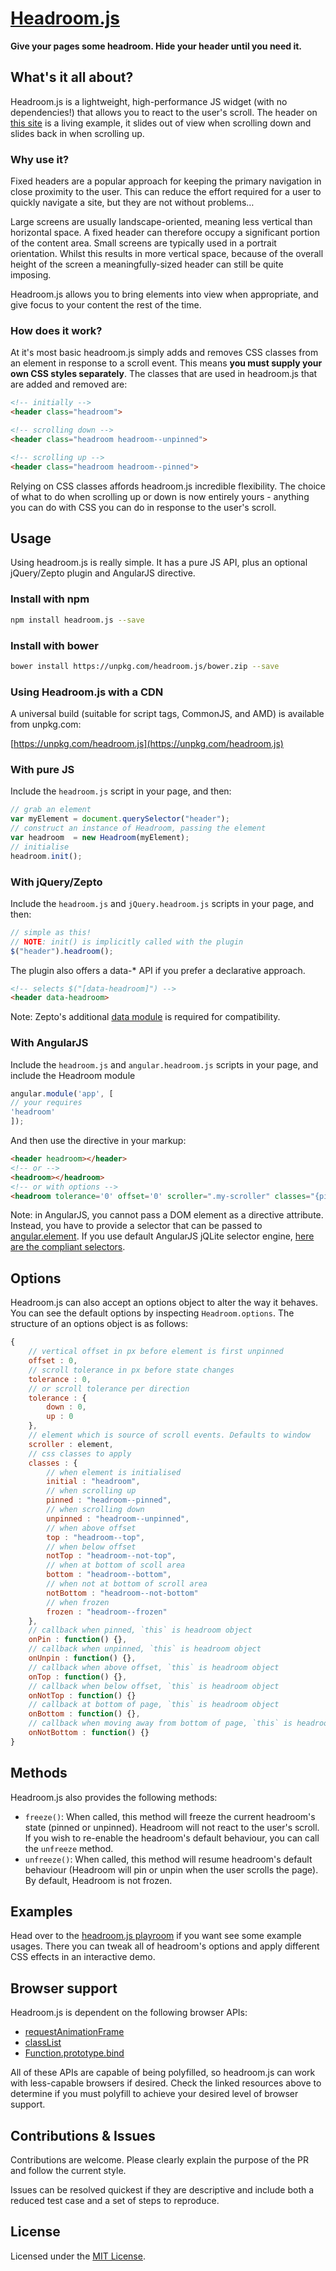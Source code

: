 # [Headroom.js](http://wicky.nillia.ms/headroom.js)

**Give your pages some headroom. Hide your header until you need it.**

## What's it all about?

Headroom.js is a lightweight, high-performance JS widget (with no dependencies!) that allows you to react to the user's scroll. The header on [this site](http://wicky.nillia.ms/headroom.js) is a living example, it slides out of view when scrolling down and slides back in when scrolling up.

### Why use it?

Fixed headers are a popular approach for keeping the primary navigation in close proximity to the user. This can reduce the effort required for a user to quickly navigate a site, but they are not without problems…

Large screens are usually landscape-oriented, meaning less vertical than horizontal space. A fixed header can therefore occupy a significant portion of the content area. Small screens are typically used in a portrait orientation. Whilst this results in more vertical space, because of the overall height of the screen a meaningfully-sized header can still be quite imposing.

Headroom.js allows you to bring elements into view when appropriate, and give focus to your content the rest of the time.

### How does it work?

At it's most basic headroom.js simply adds and removes CSS classes from an element in response to a scroll event. This means **you must supply your own CSS styles separately**. The classes that are used in headroom.js that are added and removed are:

```html
<!-- initially -->
<header class="headroom">

<!-- scrolling down -->
<header class="headroom headroom--unpinned">

<!-- scrolling up -->
<header class="headroom headroom--pinned">
```

Relying on CSS classes affords headroom.js incredible flexibility. The choice of what to do when scrolling up or down is now entirely yours - anything you can do with CSS you can do in response to the user's scroll.

## Usage

Using headroom.js is really simple. It has a pure JS API, plus an optional jQuery/Zepto plugin and AngularJS directive.

### Install with npm

```bash
npm install headroom.js --save
```

### Install with bower

```bash
bower install https://unpkg.com/headroom.js/bower.zip --save
```

### Using Headroom.js with a CDN

A universal build (suitable for script tags, CommonJS, and AMD) is available from unpkg.com:

[https://unpkg.com/headroom.js](https://unpkg.com/headroom.js)

### With pure JS

Include the `headroom.js` script in your page, and then:

```js
// grab an element
var myElement = document.querySelector("header");
// construct an instance of Headroom, passing the element
var headroom  = new Headroom(myElement);
// initialise
headroom.init();
```

### With jQuery/Zepto

Include the `headroom.js` and `jQuery.headroom.js` scripts in your page, and then:

```js
// simple as this!
// NOTE: init() is implicitly called with the plugin
$("header").headroom();
```

The plugin also offers a data-* API if you prefer a declarative approach.

```html
<!-- selects $("[data-headroom]") -->
<header data-headroom>
```

Note: Zepto's additional [data module](https://github.com/madrobby/zepto#zepto-modules) is required for compatibility.

### With AngularJS

Include the `headroom.js` and `angular.headroom.js` scripts in your page, and include the Headroom module
```javascript
angular.module('app', [
// your requires
'headroom'
]);
```

And then use the directive in your markup:

```html
<header headroom></header>
<!-- or -->
<headroom></headroom>
<!-- or with options -->
<headroom tolerance='0' offset='0' scroller=".my-scroller" classes="{pinned:'headroom--pinned',unpinned:'headroom--unpinned',initial:'headroom'}"></headroom>
```

Note: in AngularJS, you cannot pass a DOM element as a directive attribute. Instead, you have to provide a selector that can be passed to [angular.element](http://docs.angularjs.org/api/ng/function/angular.element). If you use default AngularJS jQLite selector engine, [here are the compliant selectors](https://code.google.com/p/jqlite/wiki/UsingJQLite). 

## Options

Headroom.js can also accept an options object to alter the way it behaves. You can see the default options by inspecting `Headroom.options`. The structure of an options object is as follows:

```js
{
    // vertical offset in px before element is first unpinned
    offset : 0,
    // scroll tolerance in px before state changes
    tolerance : 0,
    // or scroll tolerance per direction
    tolerance : {
        down : 0,
        up : 0
    },
    // element which is source of scroll events. Defaults to window
    scroller : element,
    // css classes to apply
    classes : {
        // when element is initialised
        initial : "headroom",
        // when scrolling up
        pinned : "headroom--pinned",
        // when scrolling down
        unpinned : "headroom--unpinned",
        // when above offset
        top : "headroom--top",
        // when below offset
        notTop : "headroom--not-top",
        // when at bottom of scoll area
        bottom : "headroom--bottom",
        // when not at bottom of scroll area
        notBottom : "headroom--not-bottom"
        // when frozen
        frozen : "headroom--frozen"
    },
    // callback when pinned, `this` is headroom object
    onPin : function() {},
    // callback when unpinned, `this` is headroom object
    onUnpin : function() {},
    // callback when above offset, `this` is headroom object
    onTop : function() {},
    // callback when below offset, `this` is headroom object
    onNotTop : function() {}
    // callback at bottom of page, `this` is headroom object
    onBottom : function() {},
    // callback when moving away from bottom of page, `this` is headroom object
    onNotBottom : function() {}
}
```

## Methods
Headroom.js also provides the following methods:
* `freeze()`: When called, this method will freeze the current headroom's state (pinned or unpinned). Headroom will not react to the user's scroll. If you wish to re-enable the headroom's default behaviour, you can call the `unfreeze` method.
* `unfreeze()`: When called, this method will resume headroom's default behaviour (Headroom will pin or unpin when the user scrolls the page). By default, Headroom is not frozen.


## Examples

Head over to the [headroom.js playroom](http://wicky.nillia.ms/headroom.js/playroom/) if you want see some example usages. There you can tweak all of headroom's options and apply different CSS effects in an interactive demo.

## Browser support

Headroom.js is dependent on the following browser APIs:

* [requestAnimationFrame](http://caniuse.com/#feat=requestanimationframe)
* [classList](http://caniuse.com/#feat=classlist)
* [Function.prototype.bind](https://developer.mozilla.org/en-US/docs/Web/JavaScript/Reference/Global_Objects/Function/bind#Browser_compatibility)

All of these APIs are capable of being polyfilled, so headroom.js can work with less-capable browsers if desired. Check the linked resources above to determine if you must polyfill to achieve your desired level of browser support.

## Contributions & Issues

Contributions are welcome. Please clearly explain the purpose of the PR and follow the current style.

Issues can be resolved quickest if they are descriptive and include both a reduced test case and a set of steps to reproduce.

## License

Licensed under the [MIT License](http://www.opensource.org/licenses/mit-license.php).
